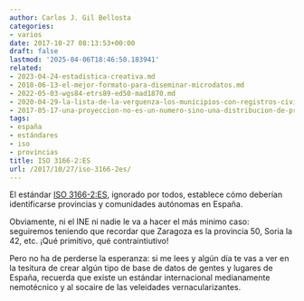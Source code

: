 ```yaml
---
author: Carlos J. Gil Bellosta
categories:
- varios
date: 2017-10-27 08:13:53+00:00
draft: false
lastmod: '2025-04-06T18:46:50.183941'
related:
- 2023-04-24-estadistica-creativa.md
- 2018-06-13-el-mejor-formato-para-diseminar-microdatos.md
- 2022-05-03-wgs84-etrs89-ed50-mad1870.md
- 2020-04-29-la-lista-de-la-verguenza-los-municipios-con-registros-civiles-no-informatizados.md
- 2017-05-17-una-proyeccion-no-es-un-numero-sino-una-distribucion-de-probabilidad.md
tags:
- españa
- estándares
- iso
- provincias
title: ISO 3166-2:ES
url: /2017/10/27/iso-3166-2es/
---
```


El estándar [ISO 3166-2:ES](https://es.wikipedia.org/wiki/ISO_3166-2:ES), ignorado por todos, establece cómo deberían identificarse provincias y comunidades autónomas en España.

Obviamente, ni el INE ni nadie le va a hacer el más minimo caso: seguiremos teniendo que recordar que Zaragoza es la provincia 50, Soria la 42, etc. ¡Qué primitivo, qué contraintiutivo!

Pero no ha de perderse la esperanza: si me lees y algún día te vas a ver en la tesitura de crear algún tipo de base de datos de gentes y lugares de España, recuerda que existe un estándar internacional medianamente nemotécnico y al socaire de las veleidades vernacularizantes.